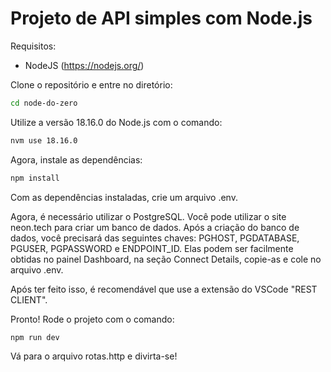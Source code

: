 # Projeto de API simples com Node.js

Requisitos:
- NodeJS (https://nodejs.org/)

Clone o repositório e entre no diretório:
```bash
cd node-do-zero
```

Utilize a versão 18.16.0 do Node.js com o comando:

```bash
nvm use 18.16.0
```
Agora, instale as dependências:

```bash
npm install
```
Com as dependências instaladas, crie um arquivo .env.

Agora, é necessário utilizar o PostgreSQL. Você pode utilizar o site neon.tech para criar um banco de dados. Após a criação do banco de dados, você precisará das seguintes chaves: PGHOST, PGDATABASE, PGUSER, PGPASSWORD e ENDPOINT_ID. Elas podem ser facilmente obtidas no painel Dashboard, na seção Connect Details, copie-as e cole no arquivo .env.

Após ter feito isso, é recomendável que use a extensão do VSCode "REST CLIENT".

Pronto! Rode o projeto com o comando:

```bash
npm run dev
```

Vá para o arquivo rotas.http e divirta-se!
